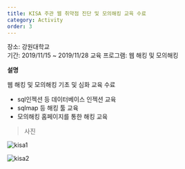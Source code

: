 ```yaml
---
title: KISA 주관 웹 취약점 진단 및 모의해킹 교육 수료
category: Activity
order: 3
---
```


장소: 강원대학교<br>
기간: 2019/11/15 ~ 2019/11/28
교육 프로그램: 웹 해킹 및 모의해킹

**설명**

웹 해킹 및 모의해킹 기초 및 심화 교육 수료<br>

* sql인젝션 등 데이터베이스 인젝션 교육<br>
* sqlmap 등 해킹 툴 교육<br>
* 모의해킹 홈페이지를 통한 해킹 교육<br>

> 사진

<img src="/images/project/kisa1/1.jpg" alt="kisa1"><br>

<img src="/images/project/kisa1/2.jpg" alt="kisa2"><br>

